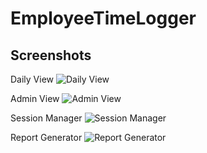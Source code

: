 # EmployeeTimeLogger


## Screenshots

Daily View
![Daily View](https://i.imgur.com/nDkJeze.png)

Admin View
![Admin View](https://i.imgur.com/aMCaEaV.png)

Session Manager
![Session Manager](https://i.imgur.com/y9X82pj.png)

Report Generator
![Report Generator](https://i.imgur.com/782wBFo.png)
